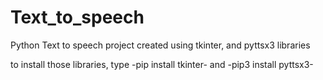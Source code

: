 # Text_to_speech
Python Text to speech project created using tkinter, and pyttsx3 libraries

to install those libraries, type -pip install tkinter- and -pip3 install pyttsx3-
